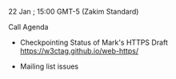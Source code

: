 22 Jan ; 15:00 GMT-5 (Zakim Standard)

Call Agenda

* Checkpointing Status of Mark's HTTPS Draft  
  https://w3ctag.github.io/web-https/

* Mailing list issues
